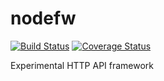 # nodefw
[![Build Status](https://travis-ci.org/drewzh/nodefw.svg?branch=master)](https://travis-ci.org/drewzh/nodefw)
[![Coverage Status](https://coveralls.io/repos/drewzh/nodefw/badge.svg)](https://coveralls.io/r/drewzh/nodefw)

Experimental HTTP API framework
